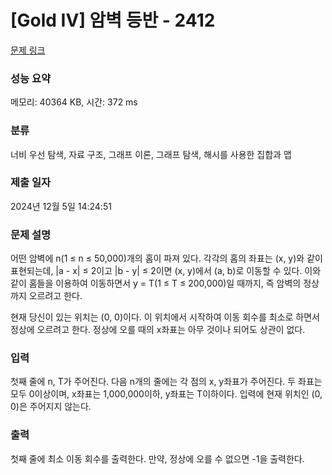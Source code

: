 # [Gold IV] 암벽 등반 - 2412 

[문제 링크](https://www.acmicpc.net/problem/2412) 

### 성능 요약

메모리: 40364 KB, 시간: 372 ms

### 분류

너비 우선 탐색, 자료 구조, 그래프 이론, 그래프 탐색, 해시를 사용한 집합과 맵

### 제출 일자

2024년 12월 5일 14:24:51

### 문제 설명

<p>어떤 암벽에 n(1 ≤ n ≤ 50,000)개의 홈이 파져 있다. 각각의 홈의 좌표는 (x, y)와 같이 표현되는데, |a - x| ≤ 2이고 |b - y| ≤ 2이면 (x, y)에서 (a, b)로 이동할 수 있다. 이와 같이 홈들을 이용하여 이동하면서 y = T(1 ≤ T ≤ 200,000)일 때까지, 즉 암벽의 정상까지 오르려고 한다.</p>

<p>현재 당신이 있는 위치는 (0, 0)이다. 이 위치에서 시작하여 이동 회수를 최소로 하면서 정상에 오르려고 한다. 정상에 오를 때의 x좌표는 아무 것이나 되어도 상관이 없다.</p>

### 입력 

 <p>첫째 줄에 n, T가 주어진다. 다음 n개의 줄에는 각 점의 x, y좌표가 주어진다. 두 좌표는 모두 0이상이며, x좌표는 1,000,000이하, y좌표는 T이하이다. 입력에 현재 위치인 (0, 0)은 주어지지 않는다.</p>

### 출력 

 <p>첫째 줄에 최소 이동 회수를 출력한다. 만약, 정상에 오를 수 없으면 -1을 출력한다.</p>

